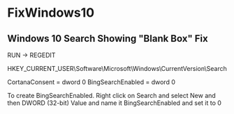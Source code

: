 # FixWindows10
 
## Windows 10 Search Showing "Blank Box" Fix

RUN -> REGEDIT

HKEY_CURRENT_USER\Software\Microsoft\Windows\CurrentVersion\Search

CortanaConsent = dword 0
BingSearchEnabled = dword 0

To create BingSearchEnabled. Right click on Search and select New and then DWORD (32-bit) Value and name it BingSearchEnabled and set it to 0